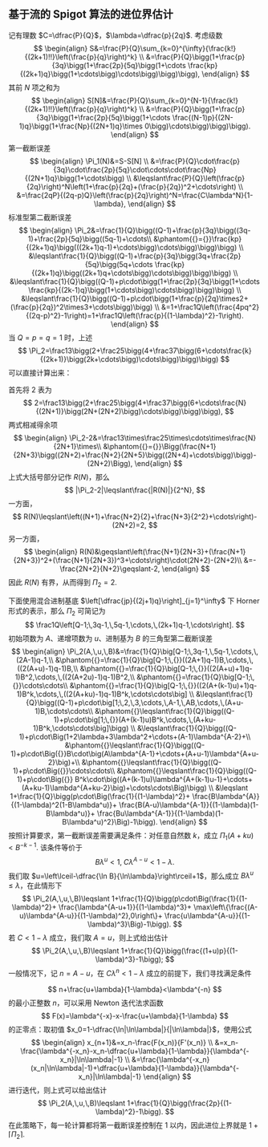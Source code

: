 ## 基于流的 Spigot 算法的进位界估计

记有理数 $C=\dfrac{P}{Q}$，$\lambda=\dfrac{p}{2q}$. 考虑级数
$$
\begin{align}
S&=\frac{P}{Q}\sum_{k=0}^{\infty}{\frac{k!}{(2k+1)!!}\left(\frac{p}{q}\right)^k} \\
&=\frac{P}{Q}\bigg(1+\frac{p}{3q}\bigg(1+\frac{2p}{5q}\bigg(1+\cdots
\frac{kp}{(2k+1)q}\bigg(1+\cdots\bigg)\cdots\bigg)\bigg)\bigg),
\end{align}
$$
其前 $N$ 项之和为
$$
\begin{align}
S[N]&=\frac{P}{Q}\sum_{k=0}^{N-1}{\frac{k!}{(2k+1)!!}\left(\frac{p}{q}\right)^k} \\
&=\frac{P}{Q}\bigg(1+\frac{p}{3q}\bigg(1+\frac{2p}{5q}\bigg(1+\cdots
\frac{(N-1)p}{(2N-1)q}\bigg(1+\frac{Np}{(2N+1)q}\times 0\bigg)\cdots\bigg)\bigg)\bigg).
\end{align}
$$
第一截断误差
$$
\begin{align}
\Pi_1(N)&=S-S[N] \\
&=\frac{P}{Q}\cdot\frac{p}{3q}\cdot\frac{2p}{5q}\cdot\cdots\cdot\frac{Np}{(2N+1)q}\bigg(1+\cdots\bigg) \\
&\leqslant\frac{P}{Q}\left(\frac{p}{2q}\right)^N\left(1+\frac{p}{2q}+(\frac{p}{2q})^2+\cdots\right) \\
&=\frac{2qP}{(2q-p)Q}\left(\frac{p}{2q}\right)^N=\frac{C\lambda^N}{1-\lambda},
\end{align}
$$
标准型第二截断误差
$$
\begin{align}
\Pi_2&=\frac{1}{Q}\bigg((Q-1)+\frac{p}{3q}\bigg((3q-1)+\frac{2p}{5q}\bigg((5q-1)+\cdots\\
&\phantom{{}={}}\frac{kp}{(2k+1)q}\bigg(((2k+1)q-1)+\cdots\bigg)\cdots\bigg)\bigg)\bigg) \\
&\leqslant\frac{1}{Q}\bigg((Q-1)+\frac{p}{3q}\bigg(3q+\frac{2p}{5q}\bigg(5q+\cdots
\frac{kp}{(2k+1)q}\bigg((2k+1)q+\cdots\bigg)\cdots\bigg)\bigg)\bigg) \\
&\leqslant\frac{1}{Q}\bigg((Q-1)+p\cdot\bigg(1+\frac{2p}{3q}\bigg(1+\cdots
\frac{kp}{(2k-1)q}\bigg(1+\cdots\bigg)\cdots\bigg)\bigg)\bigg) \\
&\leqslant\frac{1}{Q}\bigg((Q-1)+p\cdot\bigg(1+\frac{p}{2q}\times2+(\frac{p}{2q})^2\times3+\cdots\bigg)\bigg) \\
&=1+\frac1Q\left(\frac{4pq^2}{(2q-p)^2}-1\right)=1+\frac1Q\left(\frac{p}{(1-\lambda)^2}-1\right).
\end{align}
$$
当 $Q=p=q=1$ 时，上述
$$
\Pi_2=\frac13\bigg(2+\frac25\bigg(4+\frac37\bigg(6+\cdots\frac{k}{(2k+1)}\bigg(2k+\cdots\bigg)\cdots\bigg)\bigg)\bigg)
$$
可以直接计算出来：

首先将 $2$ 表为
$$
2=\frac13\bigg(2+\frac25\bigg(4+\frac37\bigg(6+\cdots\frac{N}{(2N+1)}\bigg(2N+(2N+2)\bigg)\cdots\bigg)\bigg)\bigg),
$$
两式相减得余项
$$
\begin{align}
\Pi_2-2&=\frac13\times\frac25\times\cdots\times\frac{N}{2N+1}\times\\
&\phantom{{}={}}\Bigg(\frac{N+1}{2N+3}\bigg((2N+2)+\frac{N+2}{2N+5}\bigg((2N+4)+\cdots\bigg)\bigg)-(2N+2)\Bigg),
\end{align}
$$
上式大括号部分记作 $R(N)$，那么
$$
|\Pi_2-2|\leqslant\frac{|R(N)|}{2^N},
$$
一方面，
$$
R(N)\leqslant\left((N+1)+\frac{N+2}{2}+\frac{N+3}{2^2}+\cdots\right)-(2N+2)=2,
$$
另一方面，
$$
\begin{align}
R(N)&\geqslant\left(\frac{N+1}{2N+3}+(\frac{N+1}{2N+3})^2+(\frac{N+1}{2N+3})^3+\cdots\right)\cdot(2N+2)-(2N+2)\\
&=-\frac{2N+2}{N+2}\geqslant-2,
\end{align}
$$
因此 $R(N)$ 有界，从而得到 $\Pi_2=2$.

下面使用混合进制基底 $\left[\dfrac{jp}{(2j+1)q}\right]_{j=1}^\infty$ 下 Horner 形式的表示，那么 $\Pi_2$ 可简记为
$$
\frac1Q\left[Q-1;\,3q-1,\,5q-1,\cdots,\,(2k+1)q-1,\cdots\right].
$$
初始项数为 $A$、递增项数为 $u$、进制基为 $B$ 的三角型第二截断误差
$$
\begin{align}
\Pi_2(A,\,u,\,B)&=\frac{1}{Q}\big[Q-1;\,3q-1,\,5q-1,\cdots,\,(2A-1)q-1,\\
&\phantom{{}=\frac{1}{Q}\big[Q-1;\,{}}((2A+1)q-1)B,\cdots,\,((2(A+u)-1)q-1)B,\\
&\phantom{{}=\frac{1}{Q}\big[Q-1;\,{}}((2(A+u)+1)q-1)B^2,\cdots,\,((2(A+2u)-1)q-1)B^2,\\
&\phantom{{}=\frac{1}{Q}\big[Q-1;\,{}}\cdots\cdots\\
&\phantom{{}=\frac{1}{Q}\big[Q-1;\,{}}((2(A+(k-1)u)+1)q-1)B^k,\cdots,\,((2(A+ku)-1)q-1)B^k,\cdots\cdots\big] \\
&\leqslant\frac{1}{Q}\bigg((Q-1)+p\cdot\big[1;\,2,\,3,\cdots,\,A-1,\,AB,\cdots,\,(A+u-1)B,\cdots\cdots\\
&\phantom{{}\leqslant\frac{1}{Q}\bigg((Q-1)+p\cdot\big[1;\,{}}(A+(k-1)u)B^k,\cdots,\,(A+ku-1)B^k,\cdots\cdots\big]\bigg) \\
&\leqslant\frac{1}{Q}\bigg((Q-1)+p\cdot\Big(1+2\lambda+3\lambda^2+\cdots+(A-1)\lambda^{A-2}+\\
&\phantom{{}\leqslant\frac{1}{Q}\bigg((Q-1)+p\cdot\Big({}}B\cdot\big(A\lambda^{A-1}+\cdots+(A+u-1)\lambda^{A+u-2}\big)+\\
&\phantom{{}\leqslant\frac{1}{Q}\bigg((Q-1)+p\cdot\Big({}}\cdots\cdots\\
&\phantom{{}\leqslant\frac{1}{Q}\bigg((Q-1)+p\cdot\Big({}}
B^k\cdot\big((A+(k-1)u)\lambda^{A+(k-1)u-1}+\cdots+(A+ku-1)\lambda^{A+ku-2}\big)+\cdots\cdots\Big)\bigg) \\
&\leqslant 1+\frac{1}{Q}\bigg(p\cdot\Big(\frac{1}{(1-\lambda)^2}+
\frac{B\lambda^{A}}{(1-\lambda)^2(1-B\lambda^u)}+
\frac{B(A-u)\lambda^{A-1}}{(1-\lambda)(1-B\lambda^u)}+
\frac{Bu\lambda^{A-1}}{(1-\lambda)(1-B\lambda^u)^2}\Big)-1\bigg).
\end{align}
$$
按照计算要求，第一截断误差需要满足条件：对任意自然数 $k$，成立 $\Pi_1(A+ku)<B^{-k-1}$. 该条件等价于
$$
B\lambda^u<1,\;C\lambda^{A-u}<1-\lambda.
$$
我们取 $u=\left\lceil-\dfrac{\ln B}{\ln\lambda}\right\rceil+1$，那么成立 $B\lambda^u\leqslant\lambda$，在此情形下
$$
\Pi_2(A,\,u,\,B)\leqslant 1+\frac{1}{Q}\bigg(p\cdot\Big(\frac{1}{(1-\lambda)^2}+
\frac{\lambda^{A-u+1}}{(1-\lambda)^3}+
\max\left\{\frac{(A-u)\lambda^{A-u}}{(1-\lambda)^2},0\right\}+
\frac{u\lambda^{A-u}}{(1-\lambda)^3}\Big)-1\bigg).
$$
若 $C<1-\lambda$ 成立，我们取 $A=u$，则上式给出估计
$$
\Pi_2(A,\,u,\,B)\leqslant 1+\frac{1}{Q}\bigg(\frac{(1+u)p}{(1-\lambda)^3}-1\bigg);
$$
一般情况下，记 $n=A-u$，在 $C\lambda^n<1-\lambda$ 成立的前提下，我们寻找满足条件

$$
n+\frac{u+\lambda}{1-\lambda}<\lambda^{-n}
$$
的最小正整数 $n$​，可以采用 Newton 迭代法求函数
$$
F(x)=\lambda^{-x}-x-\frac{u+\lambda}{1-\lambda}
$$
的正零点：取初值 $x_0=1-\dfrac{\ln|\ln\lambda|}{|\ln\lambda|}$，使用公式
$$
\begin{align}
x_{n+1}&=x_n-\frac{F(x_n)}{F'(x_n)} \\
&=x_n-\frac{\lambda^{-x_n}-x_n-\dfrac{u+\lambda}{1-\lambda}}{\lambda^{-x_n}|\ln\lambda|-1} \\
&=\frac{\lambda^{-x_n}(x_n|\ln\lambda|-1)+\dfrac{u+\lambda}{1-\lambda}}{\lambda^{-x_n}|\ln\lambda|-1}
\end{align}
$$
进行迭代，则上式可以给出估计
$$
\Pi_2(A,\,u,\,B)\leqslant 1+\frac{1}{Q}\bigg(\frac{2p}{(1-\lambda)^2}-1\bigg).
$$
在此策略下，每一轮计算都将第一截断误差控制在 $1$ 以内，因此进位上界就是 $1+\lceil\Pi_2\rceil$.